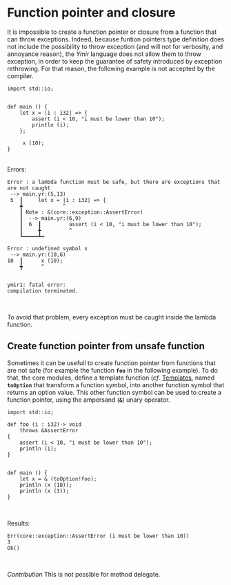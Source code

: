 # Function pointer and closure

It is impossible to create a function pointer or closure from a
function that can throw exceptions. Indeed, because funtion pointers
type definition does not include the possibility to throw exception
(and will not for verbosity, and annoyance reason), the *Ymir*
language does not allow them to throw exception, in order to keep the
guarantee of safety introduced by exception rethrowing. For that
reason, the following example is not accepted by the compiler.


```ymir
import std::io;


def main () {
    let x = |i : i32| => {
        assert (i < 10, "i must be lower than 10");
        println (i);
    };
        
     x (10);
}
```

<br>
Errors: 

```error
Error : a lambda function must be safe, but there are exceptions that are not caught
 --> main.yr:(5,13)
 5  ┃     let x = |i : i32| => {
    ╋             ^
    ┃ Note : &(core::exception::AssertError)
    ┃  --> main.yr:(6,9)
    ┃  6  ┃         assert (i < 10, "i must be lower than 10");
    ┃     ╋         ^
    ┗━━━━━┻━ 

Error : undefined symbol x
 --> main.yr:(10,6)
10  ┃      x (10);
    ╋      ^


ymir1: fatal error: 
compilation terminated.
```

<br> 

To avoid that problem, every exception must be caught inside the lambda function.

## Create function pointer from unsafe function

Sometimes it can be usefull to create function pointer from functions
that are not safe (for example the function **`foo`** in the following
example). To do that, the core modules, define a template function
(*cf*. [Templates](https://ymir-lang.org/templates/),
named **`toOption`** that transform a function symbol, into another
function symbol that returns an option value. This other function
symbol can be used to create a function pointer, using the ampersand
(**`&`**) unary operator.

```ymir
import std::io;

def foo (i : i32)-> void
    throws &AssertError
{
    assert (i < 10, "i must be lower than 10");
    println (i);
}


def main () {
    let x = & (toOption!foo);
	println (x (10));
	println (x (3));
}
```

<br>

Results: 

```
Err(core::exception::AssertError (i must be lower than 10))
3
Ok()
```

<br>


*Contribution* This is not possible for method delegate. 
